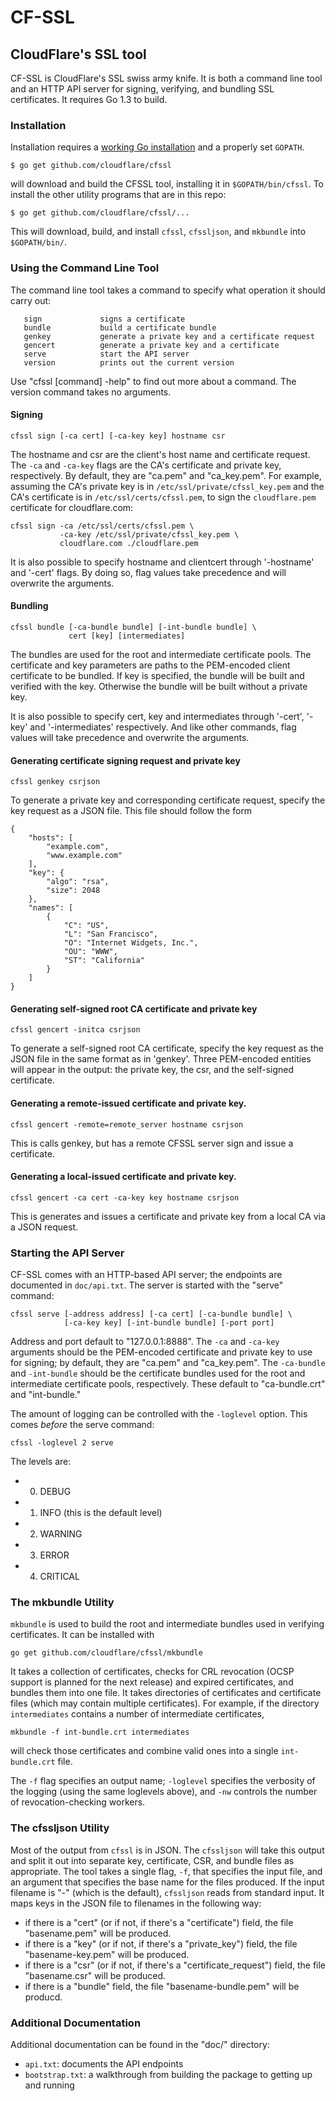 # CF-SSL
## CloudFlare's SSL tool

CF-SSL is CloudFlare's SSL swiss army knife. It is both a command line
tool and an HTTP API server for signing, verifying, and bundling SSL
certificates. It requires Go 1.3 to build.

### Installation

Installation requires a [working Go
installation](http://golang.org/doc/install) and a properly set `GOPATH`.

```
$ go get github.com/cloudflare/cfssl
```

will download and build the CFSSL tool, installing it in
`$GOPATH/bin/cfssl`. To install the other utility programs that are in
this repo:

```
$ go get github.com/cloudflare/cfssl/...
```

This will download, build, and install `cfssl`, `cfssljson`, and
`mkbundle` into `$GOPATH/bin/`.


### Using the Command Line Tool

The command line tool takes a command to specify what operation it
should carry out:

       sign             signs a certificate
       bundle           build a certificate bundle
       genkey           generate a private key and a certificate request
       gencert          generate a private key and a certificate
       serve            start the API server
       version          prints out the current version

Use "cfssl [command] -help" to find out more about a command.
The version command takes no arguments.

#### Signing

```
cfssl sign [-ca cert] [-ca-key key] hostname csr
```

The hostname and csr are the client's host name and certificate
request. The `-ca` and `-ca-key` flags are the CA's certificate
and private key, respectively. By default, they are "ca.pem" and
"ca_key.pem".  For example, assuming the CA's private key is in
`/etc/ssl/private/cfssl_key.pem` and the CA's certificate is in
`/etc/ssl/certs/cfssl.pem`, to sign the `cloudflare.pem` certificate
for cloudflare.com:

```
cfssl sign -ca /etc/ssl/certs/cfssl.pem \
           -ca-key /etc/ssl/private/cfssl_key.pem \
           cloudflare.com ./cloudflare.pem
```

It is also possible to specify hostname and clientcert through '-hostname'
and '-cert' flags. By doing so, flag values take precedence and will
overwrite the arguments.


#### Bundling

```
cfssl bundle [-ca-bundle bundle] [-int-bundle bundle] \
             cert [key] [intermediates]
```

The bundles are used for the root and intermediate certificate
pools. The certificate and key parameters are paths to the
PEM-encoded client certificate to be bundled. If key is specified,
the bundle will be built and verified with the key. Otherwise the bundle
will be built without a private key.

It is also possible to specify cert, key and intermediates through '-cert',
'-key' and '-intermediates' respectively. And like other commands, flag
values will take precedence and overwrite the arguments.

#### Generating certificate signing request and private key

```
cfssl genkey csrjson
```

To generate a private key and corresponding certificate request, specify
the key request as a JSON file. This file should follow the form

```
{
    "hosts": [
        "example.com",
        "www.example.com"
    ],
    "key": {
        "algo": "rsa",
        "size": 2048
    },
    "names": [
        {
            "C": "US",
            "L": "San Francisco",
            "O": "Internet Widgets, Inc.",
            "OU": "WWW",
            "ST": "California"
        }
    ]
}
```

#### Generating self-signed root CA certificate and private key

```
cfssl gencert -initca csrjson
```

To generate a self-signed root CA certificate, specify the key request as
the JSON file in the same format as in 'genkey'. Three PEM-encoded entities
will appear in the output: the private key, the csr, and the self-signed
certificate.

#### Generating a remote-issued certificate and private key.

```
cfssl gencert -remote=remote_server hostname csrjson
```

This is calls genkey, but has a remote CFSSL server sign and issue
a certificate.

#### Generating a local-issued certificate and private key.

```
cfssl gencert -ca cert -ca-key key hostname csrjson
```

This is generates and issues a certificate and private key from a local CA
via a JSON request.

### Starting the API Server

CF-SSL comes with an HTTP-based API server; the endpoints are
documented in `doc/api.txt`. The server is started with the "serve"
command:

```
cfssl serve [-address address] [-ca cert] [-ca-bundle bundle] \
            [-ca-key key] [-int-bundle bundle] [-port port]
```

Address and port default to "127.0.0.1:8888". The `-ca` and `-ca-key`
arguments should be the PEM-encoded certificate and private key to use
for signing; by default, they are "ca.pem" and "ca_key.pem". The
`-ca-bundle` and `-int-bundle` should be the certificate bundles used
for the root and intermediate certificate pools, respectively. These
default to "ca-bundle.crt" and "int-bundle."

The amount of logging can be controlled with the `-loglevel` option. This
comes *before* the serve command:

```
cfssl -loglevel 2 serve
```

The levels are:

* 0. DEBUG
* 1. INFO (this is the default level)
* 2. WARNING
* 3. ERROR
* 4. CRITICAL


### The mkbundle Utility

`mkbundle` is used to build the root and intermediate bundles used in
verifying certificates. It can be installed with

```
go get github.com/cloudflare/cfssl/mkbundle
```

It takes a collection of certificates, checks for CRL revocation (OCSP
support is planned for the next release) and expired certificates, and
bundles them into one file. It takes directories of certificates and
certificate files (which may contain multiple certificates). For example,
if the directory `intermediates` contains a number of intermediate
certificates,

```
mkbundle -f int-bundle.crt intermediates
```

will check those certificates and combine valid ones into a single
`int-bundle.crt` file.

The `-f` flag specifies an output name; `-loglevel` specifies the verbosity
of the logging (using the same loglevels above), and `-nw` controls the
number of revocation-checking workers.

### The cfssljson Utility

Most of the output from `cfssl` is in JSON. The `cfssljson` will take
this output and split it out into separate key, certificate, CSR, and
bundle files as appropriate. The tool takes a single flag, `-f`, that
specifies the input file, and an argument that specifies the base name for
the files produced. If the input filename is "-" (which is the default),
`cfssljson` reads from standard input. It maps keys in the JSON file to
filenames in the following way:

* if there is a "cert" (or if not, if there's a "certificate") field, the
  file "basename.pem" will be produced.
* if there is a "key" (or if not, if there's a "private_key") field, the
  file "basename-key.pem" will be produced.
* if there is a "csr" (or if not, if there's a "certificate_request") field,
  the file "basename.csr" will be produced.
* if there is a "bundle" field, the file "basename-bundle.pem" will
  be producd.

### Additional Documentation

Additional documentation can be found in the "doc/" directory:

* `api.txt`: documents the API endpoints
* `bootstrap.txt`: a walkthrough from building the package to getting
  up and running
